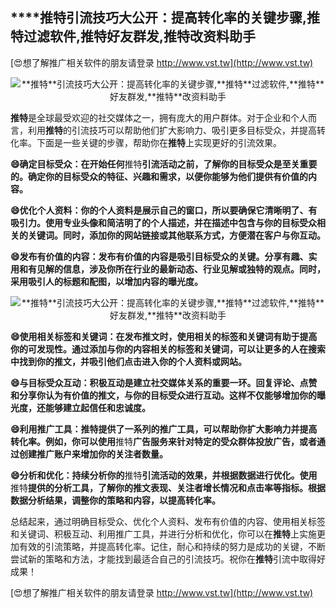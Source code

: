 ## ****推特**引流技巧大公开：提高转化率的关键步骤,**推特**过滤软件,**推特**好友群发,**推特**改资料助手**

[😍想了解推广相关软件的朋友请登录 http://www.vst.tw](http://www.vst.tw)

 <center><img src="https://vst.tw/MP4/tuiguang/png/5.png" alt="**推特**引流技巧大公开：提高转化率的关键步骤,**推特**过滤软件,**推特**好友群发,**推特**改资料助手"></center>

**推特**是全球最受欢迎的社交媒体之一，拥有庞大的用户群体。对于企业和个人而言，利用**推特**的引流技巧可以帮助他们扩大影响力、吸引更多目标受众，并提高转化率。下面是一些关键的步骤，帮助你在**推特**上实现更好的引流效果。

**😄确定目标受众：在开始任何**推特**引流活动之前，了解你的目标受众是至关重要的。确定你的目标受众的特征、兴趣和需求，以便你能够为他们提供有价值的内容。**

**😄优化个人资料：你的个人资料是展示自己的窗口，所以要确保它清晰明了、有吸引力。使用专业头像和简洁明了的个人描述，并在描述中包含与你的目标受众相关的关键词。同时，添加你的网站链接或其他联系方式，方便潜在客户与你互动。**

**😄发布有价值的内容：发布有价值的内容是吸引目标受众的关键。分享有趣、实用和有见解的信息，涉及你所在行业的最新动态、行业见解或独特的观点。同时，采用吸引人的标题和配图，以增加内容的曝光度。**

 <center><img src="https://vst.tw/MP4/tuiguang/png/6.png" alt="**推特**引流技巧大公开：提高转化率的关键步骤,**推特**过滤软件,**推特**好友群发,**推特**改资料助手"></center>

**😄使用相关标签和关键词：在发布推文时，使用相关的标签和关键词有助于提高你的可发现性。通过添加与你的内容相关的标签和关键词，可以让更多的人在搜索中找到你的推文，并吸引他们点击进入你的个人资料或网站。**

**😄与目标受众互动：积极互动是建立社交媒体关系的重要一环。回复评论、点赞和分享你认为有价值的推文，与你的目标受众进行互动。这样不仅能够增加你的曝光度，还能够建立起信任和忠诚度。**

**😄利用推广工具：**推特**提供了一系列的推广工具，可以帮助你扩大影响力并提高转化率。例如，你可以使用**推特**广告服务来针对特定的受众群体投放广告，或者通过创建推广账户来增加你的关注者数量。**

**😄分析和优化：持续分析你的**推特**引流活动的效果，并根据数据进行优化。使用**推特**提供的分析工具，了解你的推文表现、关注者增长情况和点击率等指标。根据数据分析结果，调整你的策略和内容，以提高转化率。**

总结起来，通过明确目标受众、优化个人资料、发布有价值的内容、使用相关标签和关键词、积极互动、利用推广工具，并进行分析和优化，你可以在**推特**上实施更加有效的引流策略，并提高转化率。记住，耐心和持续的努力是成功的关键，不断尝试新的策略和方法，才能找到最适合自己的引流技巧。祝你在**推特**引流中取得好成果！

[😍想了解推广相关软件的朋友请登录 http://www.vst.tw](http://www.vst.tw)



